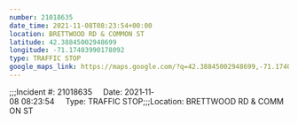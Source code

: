 ```yaml
---
number: 21018635
date_time: 2021-11-08T08:23:54+00:00
location: BRETTWOOD RD & COMMON ST
latitude: 42.38845002948699
longitude: -71.17403990178092
type: TRAFFIC STOP
google_maps_link: https://maps.google.com/?q=42.38845002948699,-71.17403990178092
---
```


;;;Incident #: 21018635     Date: 2021‐11‐08 08:23:54     Type: TRAFFIC STOP;;;Location: BRETTWOOD RD & COMMON ST
